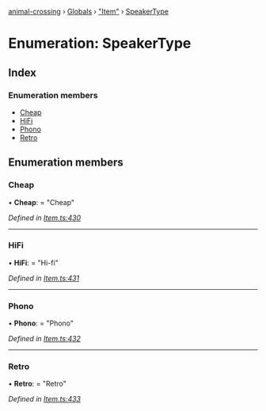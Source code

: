 [animal-crossing](../README.md) › [Globals](../globals.md) › ["Item"](../modules/_item_.md) › [SpeakerType](_item_.speakertype.md)

# Enumeration: SpeakerType

## Index

### Enumeration members

* [Cheap](_item_.speakertype.md#cheap)
* [HiFi](_item_.speakertype.md#hifi)
* [Phono](_item_.speakertype.md#phono)
* [Retro](_item_.speakertype.md#retro)

## Enumeration members

###  Cheap

• **Cheap**: = "Cheap"

*Defined in [Item.ts:430](https://github.com/Norviah/animal-crossing/blob/ee641cf/module/types/Item.ts#L430)*

___

###  HiFi

• **HiFi**: = "Hi-fi"

*Defined in [Item.ts:431](https://github.com/Norviah/animal-crossing/blob/ee641cf/module/types/Item.ts#L431)*

___

###  Phono

• **Phono**: = "Phono"

*Defined in [Item.ts:432](https://github.com/Norviah/animal-crossing/blob/ee641cf/module/types/Item.ts#L432)*

___

###  Retro

• **Retro**: = "Retro"

*Defined in [Item.ts:433](https://github.com/Norviah/animal-crossing/blob/ee641cf/module/types/Item.ts#L433)*
